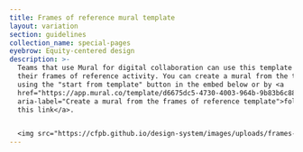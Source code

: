 ```yaml
---
title: Frames of reference mural template
layout: variation
section: guidelines
collection_name: special-pages
eyebrow: Equity-centered design
description: >-
  Teams that use Mural for digital collaboration can use this template to do
  their frames of reference activity. You can create a mural from the template
  using the "start from template" button in the embed below or by <a
  href="https://app.mural.co/template/d6675dc5-4730-4003-964b-9b83b6c88d58/ce81b283-e176-497e-94f9-8992a0894016"
  aria-label="Create a mural from the frames of reference template">following
  this link</a>.


  <img src="https://cfpb.github.io/design-system/images/uploads/frames-of-reference-template.png">
---
```

